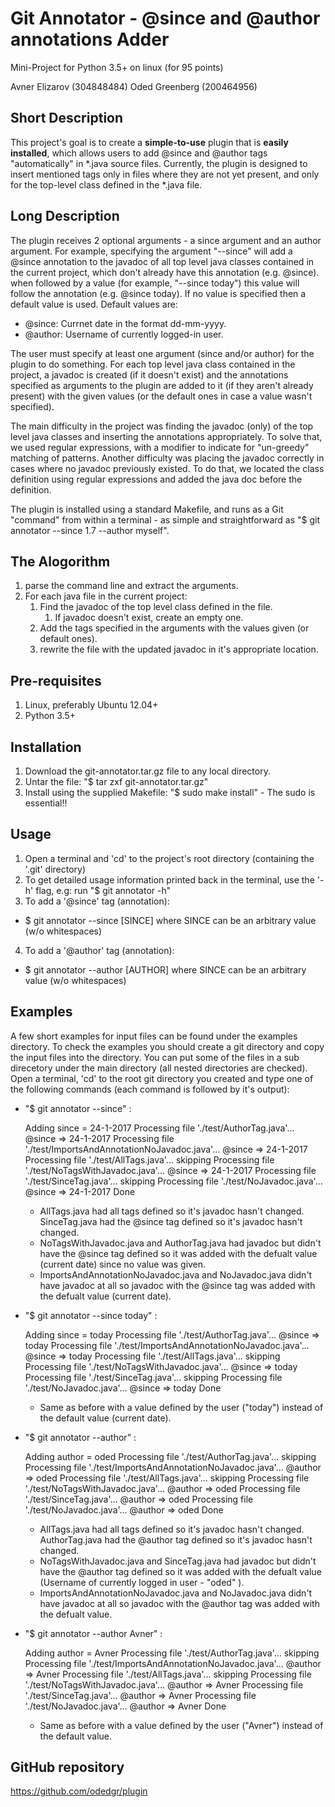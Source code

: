 # Git Annotator - @since and @author annotations Adder
Mini-Project for Python 3.5+ on linux (for 95 points)

Avner Elizarov (304848484)
Oded Greenberg (200464956)


## Short Description
This project's goal is to create a **simple-to-use** plugin that is **easily installed**, which allows users to add @since and @author tags "automatically" in *.java source files. Currently, the plugin is designed to insert mentioned tags only in files where they are not yet present, and only for the top-level class defined in the *.java file.

## Long Description
The plugin receives 2 optional arguments - a since argument and an author argument. For example, specifying the argument "--since" will add a @since annotation to the javadoc of all top level java classes contained in the current project, which don't already have this annotation (e.g. @since). when followed by a value (for example,  "--since today") this value will follow the annotation (e.g. @since today). If no value is specified then a default value is used. 
Default values are:
 - @since: Currnet date in the format dd-mm-yyyy.
 - @author: Username of currently logged-in user.

The user must specify at least one argument (since and/or author) for the plugin to do something. For each top level java class contained in the project, a javadoc is created (if it doesn't exist) and the annotations specified as arguments to the plugin are added to it (if they aren't already present) with the given values (or the default ones in case a value wasn't specified).

The main difficulty in the project was finding the javadoc (only) of the top level java classes and inserting the annotations appropriately. To solve that, we used regular expressions, with a modifier to indicate for "un-greedy" matching of patterns.
Another difficulty was placing the javadoc correctly in cases where no javadoc previously existed.
To do that, we located the class definition using regular expressions and added the java doc before the definition.

The plugin is installed using a standard Makefile, and runs as a Git "command" from within a terminal - as simple and straightforward as "$ git annotator --since 1.7 --author myself".

## The Alogorithm
1. parse the command line and extract the arguments.
2. For each java file in the current project:
    1. Find the javadoc of the top level class defined in the file.
        1. If javadoc doesn't exist, create an empty one.
    2. Add the tags specified in the arguments with the values given (or default ones).
    3. rewrite the file with the updated javadoc in it's appropriate location.


## Pre-requisites
1. Linux, preferably Ubuntu 12.04+
2. Python 3.5+

## Installation
1. Download the git-annotator.tar.gz file to any local directory.
2. Untar the file: "$ tar zxf git-annotator.tar.gz"
3. Install using the supplied Makefile: "$ sudo make install" - The sudo is essential!!

## Usage
1. Open a terminal and 'cd' to the project's root directory (containing the '.git' directory)
2. To get detailed usage information printed back in the terminal, use the '-h' flag, e.g: run "$ git annotator -h"
3. To add a '@since' tag (annotation):
- $ git annotator --since [SINCE] where SINCE can be an arbitrary value (w/o whitespaces)
4. To add a '@author' tag (annotation):
- $ git annotator --author [AUTHOR] where SINCE can be an arbitrary value (w/o whitespaces)


## Examples
A few short examples for input files can be found under the examples directory.
To check the examples you should create a git directory and copy the input files into the directory.
You can put some of the files in a sub direcetory under the main directory (all nested directories are checked). 
Open a terminal, 'cd' to the root git directory you created and type one of the following commands (each command is followed by it's output):
- "$ git annotator --since" :

	Adding since = 24-1-2017
	Processing file './test/AuthorTag.java'... @since => 24-1-2017 
	Processing file './test/ImportsAndAnnotationNoJavadoc.java'... @since => 24-1-2017 
	Processing file './test/AllTags.java'... skipping
	Processing file './test/NoTagsWithJavadoc.java'... @since => 24-1-2017 
	Processing file './test/SinceTag.java'... skipping
	Processing file './test/NoJavadoc.java'... @since => 24-1-2017 
	Done

    - AllTags.java had all tags defined so it's javadoc hasn't changed.
    SinceTag.java had the @since tag defined so it's javadoc hasn't changed.
    - NoTagsWithJavadoc.java and AuthorTag.java had javadoc but didn't have the @since tag defined so it was added with the defualt value (current date) since no value was given.
    - ImportsAndAnnotationNoJavadoc.java and NoJavadoc.java didn't have javadoc at all so javadoc with the @since tag was added with the defualt value (current date).

- "$ git annotator --since today" :

	Adding since = today
	Processing file './test/AuthorTag.java'... @since => today 
	Processing file './test/ImportsAndAnnotationNoJavadoc.java'... @since => today 
	Processing file './test/AllTags.java'... skipping
	Processing file './test/NoTagsWithJavadoc.java'... @since => today 
	Processing file './test/SinceTag.java'... skipping
	Processing file './test/NoJavadoc.java'... @since => today 
	Done

    - Same as before with a value defined by the user ("today") instead of the default value (current date).

- "$ git annotator --author" :

	Adding author = oded
	Processing file './test/AuthorTag.java'... skipping
	Processing file './test/ImportsAndAnnotationNoJavadoc.java'... @author => oded 
	Processing file './test/AllTags.java'... skipping
	Processing file './test/NoTagsWithJavadoc.java'... @author => oded 
	Processing file './test/SinceTag.java'... @author => oded 
	Processing file './test/NoJavadoc.java'... @author => oded 
	Done

    - AllTags.java had all tags defined so it's javadoc hasn't changed.
    AuthorTag.java had the @author tag defined so it's javadoc hasn't changed.
    - NoTagsWithJavadoc.java and SinceTag.java had javadoc but didn't have the @author tag defined so it was added with the defualt value (Username of currently logged in user - "oded" ).
    - ImportsAndAnnotationNoJavadoc.java and NoJavadoc.java didn't have javadoc at all so javadoc with the @author tag was added with the defualt value.

- "$ git annotator --author Avner" :

	Adding author = Avner
	Processing file './test/AuthorTag.java'... skipping
	Processing file './test/ImportsAndAnnotationNoJavadoc.java'... @author => Avner 
	Processing file './test/AllTags.java'... skipping
	Processing file './test/NoTagsWithJavadoc.java'... @author => Avner 
	Processing file './test/SinceTag.java'... @author => Avner 
	Processing file './test/NoJavadoc.java'... @author => Avner 
	Done

    - Same as before with a value defined by the user ("Avner") instead of the default value.

## GitHub repository
https://github.com/odedgr/plugin
